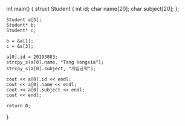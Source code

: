 int main()
{
	struct Student {
		int id;
		char name[20];
		char subject[20];
	};

	Student a[5];
	Student* b;
	Student* c;

	b = &a[1];
	c = &a[3];

	a[0].id = 20193883;
	strcpy_s(a[0].name, "Tang Hongxia");
	strcpy_s(a[0].subject, "게임공학");

	cout << a[0].id << endl;
	cout << a[0].name << endl;
	cout << a[0].subject << endl;
	cout << endl;

	return 0;
}
